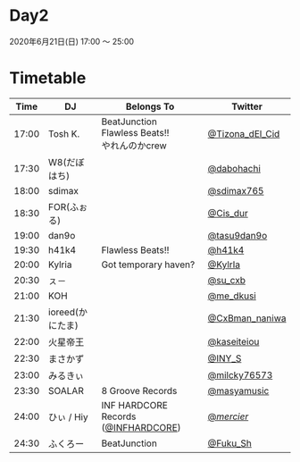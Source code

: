 # Day2
2020年6月21日(日) 17:00 ～ 25:00

# Timetable
| Time  | DJ | Belongs To | Twitter |
--- | --- | --- | --- |
| 17:00 | Tosh K. | BeatJunction </br> Flawless Beats!! <br> やれんのかcrew | [@Tizona_dEl_Cid](https://twitter.com/Tizona_dEl_Cid) |
| 17:30 | W8(だぼはち) |  | [@dabohachi](https://twitter.com/dabohachi) |
| 18:00 | sdimax |  | [@sdimax765](https://twitter.com/sdimax765) |
| 18:30 | FOR(ふぉる) | | [@Cis_dur](https://twitter.com/Cis_dur) |
| 19:00 | dan9o |  | [@tasu9dan9o](https://twitter.com/tasu9dan9o)  |
| 19:30 | h41k4 | Flawless Beats!! | [@h41k4](https://twitter.com/h41k4) |
| 20:00 | Kylria | Got temporary haven? | [@KylrIa](https://twitter.com/KylrIa) |
| 20:30 | ㇲ－ | | [@su_cxb](https://twitter.com/su_cxb) |
| 21:00 | KOH | | [@me_dkusi](https://twitter.com/me_dkusi) |
| 21:30 | ioreed(かにたま) | | [@CxBman_naniwa](https://twitter.com/CxBman_naniwa) |
| 22:00 | 火星帝王 | | [@kaseiteiou](https://twitter.com/kaseiteiou) |
| 22:30 | まさかず | | [@INY_S](https://twitter.com/INY_S) |
| 23:00 | みるきぃ | | [@milcky76573](https://twitter.com/milcky76573) |
| 23:30 | SOALAR | 8 Groove Records | [@masyamusic](https://twitter.com/masyamusic) |
| 24:00 | ひぃ / Hiy | INF HARDCORE Records ([@INFHARDCORE](https://twitter.com/INFHARDCORE)) | [@_mercier_](https://twitter.com/_mercier_) |
| 24:30 | ふくろー | BeatJunction | [@Fuku_Sh](https://twitter.com/Fuku_Sh) |
